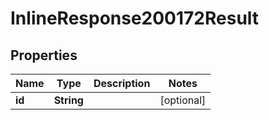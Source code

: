 # InlineResponse200172Result

## Properties
Name | Type | Description | Notes
------------ | ------------- | ------------- | -------------
**id** | **String** |  |  [optional]
